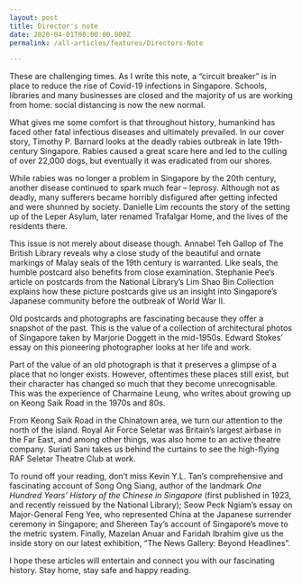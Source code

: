 ```yaml
---
layout: post
title: Director's note
date: 2020-04-01T00:00:00.000Z
permalink: /all-articles/features/Directors-Note

---
```


These are challenging times. As I write this note, a “circuit breaker” is in place to reduce the rise of Covid-19 infections in Singapore. Schools, libraries and many businesses are closed and the majority of us are working from home: social distancing is now the new normal.

What gives me some comfort is that throughout history, humankind has faced other fatal infectious diseases and ultimately prevailed. In our cover story, Timothy P. Barnard looks at the deadly rabies outbreak in late 19th-century Singapore. Rabies caused a great scare here and led to the culling of over 22,000 dogs, but eventually it was eradicated from our shores. 

While rabies was no longer a problem in Singapore by the 20th century, another disease continued to spark much fear – leprosy. Although not as deadly, many sufferers became horribly disfigured after getting infected and were shunned by society. Danielle Lim recounts the story of the setting up of the Leper Asylum, later renamed Trafalgar Home, and the lives of the residents there. 

This issue is not merely about disease though. Annabel Teh Gallop of The British Library reveals why a close study of the beautiful and ornate markings of Malay seals of the 19th century is warranted. Like seals, the humble postcard also benefits from close examination. Stephanie Pee’s article on postcards from the National Library’s Lim Shao Bin Collection explains how these picture postcards give us an insight into Singapore’s Japanese community before the outbreak of World War II.

Old postcards and photographs are fascinating because they offer a snapshot of the past. This is the value of a collection of architectural photos of Singapore taken by Marjorie Doggett in the mid-1950s. Edward Stokes’ essay on this pioneering photographer looks at her life and work.

Part of the value of an old photograph is that it preserves a glimpse of a place that no longer exists. However, oftentimes these places still exist, but their character has changed so much that they become unrecognisable. This was the experience of Charmaine Leung, who writes about growing up on Keong Saik Road in the 1970s and 80s. 

From Keong Saik Road in the Chinatown area, we turn our attention to the north of the island. Royal Air Force Seletar was Britain’s largest airbase in the Far East, and among other things, was also home to an active theatre company. Suriati Sani takes us behind the curtains to see the high-flying RAF Seletar Theatre Club at work.

To round off your reading, don’t miss Kevin Y.L. Tan’s comprehensive and fascinating account of Song Ong Siang, author of the landmark *One Hundred Years’ History of the Chinese in Singapore* (first published in 1923, and recently reissued by the National Library); Seow Peck Ngiam’s essay on Major-General Feng Yee, who represented China at the Japanese surrender ceremony in Singapore; and Shereen Tay’s account of Singapore’s move to the metric system. Finally, Mazelan Anuar and Faridah Ibrahim give us the inside story on our latest exhibition, “The News Gallery: Beyond Headlines”.

I hope these articles will entertain and connect you with our fascinating history. Stay home, stay safe and happy reading.

